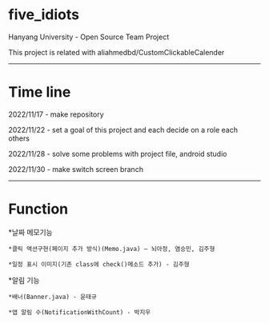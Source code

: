 # five_idiots
Hanyang University - Open Source Team Project

This project is related with aliahmedbd/CustomClickableCalender
***
# Time line

2022/11/17 - make repository

2022/11/22 - set a goal of this project and  each decide on a role each others

2022/11/28 - solve some problems with project file, android studio

2022/11/30 - make switch screen branch

***
# Function
*날짜 메모기능

    *클릭 액션구현(페이지 추가 방식)(Memo.java) – 뇌아정, 염승민, 김주형

    *일정 표시 이미지(기존 class에 check()메소드 추가) - 김주형

*알림 기능

    *배너(Banner.java) - 윤태규

    *앱 알림 수(NotificationWithCount) - 박지우
